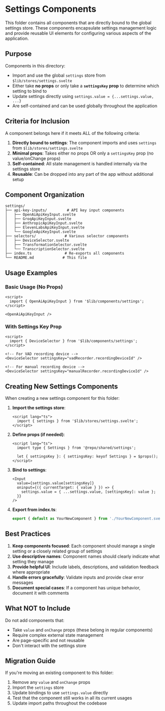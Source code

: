 # Settings Components

This folder contains all components that are directly bound to the global settings store. These components encapsulate settings management logic and provide reusable UI elements for configuring various aspects of the application.

## Purpose

Components in this directory:
- Import and use the global `settings` store from `$lib/stores/settings.svelte`
- Either take **no props** or only take a **`settingsKey` prop** to determine which setting to bind to
- Update settings directly using `settings.value = {...settings.value, ...}`
- Are self-contained and can be used globally throughout the application

## Criteria for Inclusion

A component belongs here if it meets ALL of the following criteria:

1. **Directly bound to settings**: The component imports and uses `settings` from `$lib/stores/settings.svelte`
2. **Minimal props**: Takes either no props OR only a `settingsKey` prop (no value/onChange props)
3. **Self-contained**: All state management is handled internally via the settings store
4. **Reusable**: Can be dropped into any part of the app without additional setup

## Component Organization

```
settings/
├── api-key-inputs/         # API key input components
│   ├── OpenAiApiKeyInput.svelte
│   ├── GroqApiKeyInput.svelte
│   ├── AnthropicApiKeyInput.svelte
│   ├── ElevenLabsApiKeyInput.svelte
│   └── GoogleApiKeyInput.svelte
├── selectors/             # Various selector components
│   ├── DeviceSelector.svelte
│   ├── TransformationSelector.svelte
│   └── TranscriptionSelector.svelte
├── index.ts               # Re-exports all components
└── README.md             # This file
```

## Usage Examples

### Basic Usage (No Props)

```svelte
<script>
  import { OpenAiApiKeyInput } from '$lib/components/settings';
</script>

<OpenAiApiKeyInput />
```

### With Settings Key Prop

```svelte
<script>
  import { DeviceSelector } from '$lib/components/settings';
</script>

<!-- For VAD recording device -->
<DeviceSelector settingsKey="vadRecorder.recordingDeviceId" />

<!-- For manual recording device -->
<DeviceSelector settingsKey="manualRecorder.recordingDeviceId" />
```

## Creating New Settings Components

When creating a new settings component for this folder:

1. **Import the settings store**:
   ```svelte
   <script lang="ts">
     import { settings } from '$lib/stores/settings.svelte';
   </script>
   ```

2. **Define props (if needed)**:
   ```svelte
   <script lang="ts">
     import type { Settings } from '@repo/shared/settings';
     
     let { settingsKey }: { settingsKey: keyof Settings } = $props();
   </script>
   ```

3. **Bind to settings**:
   ```svelte
   <Input 
     value={settings.value[settingsKey]}
     oninput={({ currentTarget: { value } }) => {
       settings.value = { ...settings.value, [settingsKey]: value };
     }}
   />
   ```

4. **Export from index.ts**:
   ```ts
   export { default as YourNewComponent } from './YourNewComponent.svelte';
   ```

## Best Practices

1. **Keep components focused**: Each component should manage a single setting or a closely related group of settings
2. **Use descriptive names**: Component names should clearly indicate what setting they manage
3. **Provide helpful UI**: Include labels, descriptions, and validation feedback where appropriate
4. **Handle errors gracefully**: Validate inputs and provide clear error messages
5. **Document special cases**: If a component has unique behavior, document it with comments

## What NOT to Include

Do not add components that:
- Take `value` and `onChange` props (these belong in regular components)
- Require complex external state management
- Are page-specific and not reusable
- Don't interact with the settings store

## Migration Guide

If you're moving an existing component to this folder:

1. Remove any `value` and `onChange` props
2. Import the `settings` store
3. Update bindings to use `settings.value` directly
4. Test that the component still works in all its current usages
5. Update import paths throughout the codebase